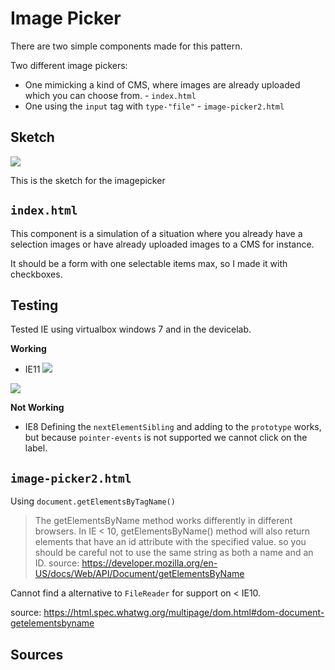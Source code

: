 # Image Picker

There are two simple components made for this pattern.

Two different image pickers:
- One mimicking a kind of CMS, where images are already uploaded which you can choose from.  - `index.html`
- One using the `input` tag with `type-"file"` - `image-picker2.html`

## Sketch

![][sketch]

This is the sketch for the imagepicker

## `index.html`

This component is a simulation of a situation where you already have a selection images or have already uploaded images to a CMS for instance.

It should be a form with one selectable items max, so I made it with checkboxes.

## Testing
Tested IE using virtualbox windows 7 and in the devicelab.

**Working**
- IE11
![][ie11]

<!-- ![][kindle]

![][nokia] -->

![][op]

<!-- ![][lg]

![][samsung] -->

**Not Working**
- IE8
Defining the `nextElementSibling` and adding to the `prototype` works, but because `pointer-events` is not supported we cannot click on the label.


## `image-picker2.html`

Using `document.getElementsByTagName()`

> The getElementsByName method works differently in different browsers. In IE < 10, getElementsByName() method will also return elements that have an id attribute with the specified value. so you should be careful not to use the same string as both a name and an ID. source: https://developer.mozilla.org/en-US/docs/Web/API/Document/getElementsByName

Cannot find a alternative to `FileReader` for support on < IE10.

source: https://html.spec.whatwg.org/multipage/dom.html#dom-document-getelementsbyname






## Sources
[sketch]: https://github.com/kyunwang/browser-technologies/blob/master/opdracht2/image-picker/doc/sketch.jpg


[ie11]: https://github.com/kyunwang/browser-technologies/blob/master/opdracht2/image-picker/doc/ie11.png
[ie8]: https://github.com/kyunwang/browser-technologies/blob/master/opdracht2/image-picker/doc/ie8.png
[ie8-no]: https://github.com/kyunwang/browser-technologies/blob/master/opdracht2/image-picker/doc/ie8-no.png
[kindle]: https://github.com/kyunwang/browser-technologies/blob/master/opdracht2/image-picker/doc/kindle.jpg
[nokia]: https://github.com/kyunwang/browser-technologies/blob/master/opdracht2/image-picker/doc/nokia.jpg  
[op]: https://github.com/kyunwang/browser-technologies/blob/master/opdracht2/image-picker/doc/op.jpg
[lg]: https://github.com/kyunwang/browser-technologies/blob/master/opdracht2/image-picker/doc/lg.jpg
[samsung]: https://github.com/kyunwang/browser-technologies/blob/master/opdracht2/image-picker/doc/samsung.jpg
